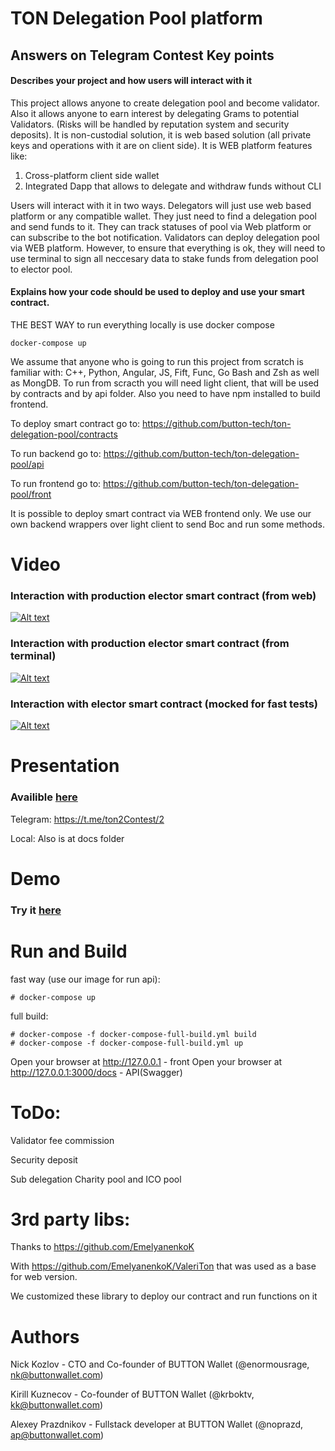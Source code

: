 # TON Delegation Pool platform
## Answers on Telegram Contest Key points
#### Describes your project and how users will interact with it 

This project allows anyone to create delegation pool and become validator. Also it allows anyone to earn interest by delegating Grams to potential Validators. (Risks will be handled by reputation system and security deposits). It is non-custodial solution, it is web based solution (all private keys and operations with it are on client side). 
 It is WEB platform features like:
 1. Cross-platform client side wallet
 2. Integrated Dapp that allows to delegate and withdraw funds without CLI

Users will interact with it in two ways. Delegators will just use web based platform or any compatible wallet. They just need to find a delegation pool and send funds to it. They can track statuses of pool via Web platform or can subscribe to the bot notification. Validators can deploy delegation pool via WEB platform. However, to ensure that everything is ok, they will need to use terminal to sign all neccesary data to stake funds from delegation pool to elector pool.

#### Explains how your code should be used to deploy and use your smart contract.


THE BEST WAY to run everything locally is use docker compose

```
docker-compose up
```

We assume that anyone who is going to run this project from scratch is familiar with: C++, Python, Angular, JS, Fift, Func, Go Bash and Zsh as well as MongDB. To run from scracth you will need light client, that will be used by contracts and by api folder. Also you need to have npm installed to build frontend.

To deploy smart contract go to: https://github.com/button-tech/ton-delegation-pool/contracts 

To run backend go to: https://github.com/button-tech/ton-delegation-pool/api

To run frontend go to: https://github.com/button-tech/ton-delegation-pool/front

It is possible to deploy smart contract via WEB frontend only. We use our own backend wrappers over light client to send Boc and run some methods.

# Video 
### Interaction with production elector smart contract (from web)
[![Alt text](https://img.youtube.com/vi/AKCNmtSnO6E/0.jpg)](https://www.youtube.com/watch?v=AKCNmtSnO6E)
### Interaction with production elector smart contract (from terminal) 
[![Alt text](https://img.youtube.com/vi/gZh2N2zzxHg/0.jpg)](https://www.youtube.com/watch?v=gZh2N2zzxHg)
### Interaction with elector smart contract (mocked for fast tests)
[![Alt text](https://img.youtube.com/vi/y9RfvadfX2c/0.jpg)](https://www.youtube.com/watch?v=y9RfvadfX2c)

# Presentation

### Availible [here](https://t.me/ton2Contest/2)

Telegram: https://t.me/ton2Contest/2

Local: Also is at docs folder

# Demo
### Try it [here](https://contest.buttonwallet.com) 


# Run and Build

fast way (use our image for run api):
```
# docker-compose up
```

full build:
```
# docker-compose -f docker-compose-full-build.yml build
# docker-compose -f docker-compose-full-build.yml up
```

Open your browser at http://127.0.0.1 - front
Open your browser at http://127.0.0.1:3000/docs - API(Swagger)

# ToDo:
Validator fee commission

Security deposit

Sub delegation Charity pool and ICO pool

# 3rd party libs:

Thanks to https://github.com/EmelyanenkoK

With https://github.com/EmelyanenkoK/ValeriTon that was used as a base for web version.

We customized these library to deploy our contract and run functions on it


# Authors 

Nick Kozlov - CTO and Co-founder of BUTTON Wallet (@enormousrage, nk@buttonwallet.com)

Kirill Kuznecov - Co-founder of BUTTON Wallet (@krboktv, kk@buttonwallet.com)

Alexey Prazdnikov - Fullstack developer at BUTTON Wallet (@noprazd, ap@buttonwallet.com)


